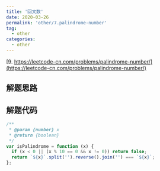 ```yaml
---
title: '回文数'
date: 2020-03-26
permalink: 'other/7.palindrome-number'
tag:
  - other
categories:
  - other
---
```


[9. https://leetcode-cn.com/problems/palindrome-number/](https://leetcode-cn.com/problems/palindrome-number/)

## 解题思路

## 解题代码

```js
/**
 * @param {number} x
 * @return {boolean}
 */
var isPalindrome = function (x) {
  if (x < 0 || (x % 10 == 0 && x != 0)) return false;
  return `${x}`.split('').reverse().join('') === `${x}`;
};
```
